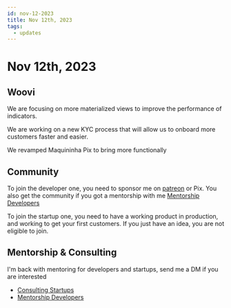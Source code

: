 ```yaml
---
id: nov-12-2023
title: Nov 12th, 2023
tags:
  - updates
---
```


# Nov 12th, 2023

## Woovi

We are focusing on more materialized views to improve the performance of indicators.

We are working on a new KYC process that will allow us to onboard more customers faster and easier.

We revamped Maquininha Pix to bring more functionally

## Community

To join the developer one, you need to sponsor me on [patreon](https://www.patreon.com/sibelius) or Pix.
You also get the community if you got a mentorship with me [Mentorship Developers](../../../paid-mentorship-developers.mdx)

To join the startup one, you need to have a working product in production, and working to get your first customers.
If you just have an idea, you are not eligible to join.

## Mentorship & Consulting

I'm back with mentoring for developers and startups, send me a DM if you are interested

- [Consulting Startups](../../../paid-consulting-startups.mdx)
- [Mentorship Developers](../../../paid-mentorship-developers.mdx)
